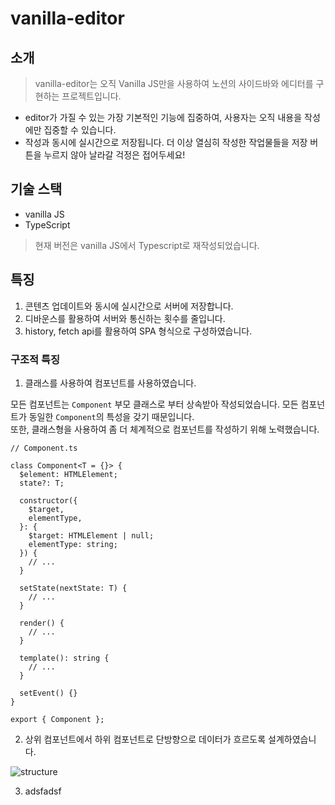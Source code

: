 # vanilla-editor

## 소개

> vanilla-editor는 오직 Vanilla JS만을 사용하여 노션의 사이드바와 에디터를 구현하는 프로젝트입니다.

- editor가 가질 수 있는 가장 기본적인 기능에 집중하여, 사용자는 오직 내용을 작성에만 집중할 수 있습니다.
- 작성과 동시에 실시간으로 저장됩니다. 더 이상 열심히 작성한 작업물들을 저장 버튼을 누르지 않아 날라갈 걱정은 접어두세요!

## 기술 스택

- vanilla JS
- TypeScript

> 현재 버전은 vanilla JS에서 Typescript로 재작성되었습니다.


## 특징

1. 콘텐츠 업데이트와 동시에 실시간으로 서버에 저장합니다.
2. 디바운스를 활용하여 서버와 통신하는 횟수를 줄입니다.
3. history, fetch api를 활용하여 SPA 형식으로 구성하였습니다.


### 구조적 특징

1. 클래스를 사용하여 컴포넌트를 사용하였습니다.  

모든 컴포넌트는 `Component` 부모 클래스로 부터 상속받아 작성되었습니다. 모든 컴포넌트가 동일한 `Component`의 특성을 갖기 때문입니다.  
또한, 클래스형을 사용하여 좀 더 체계적으로 컴포넌트를 작성하기 위해 노력했습니다.
```tsx
// Component.ts

class Component<T = {}> {
  $element: HTMLElement;
  state?: T;

  constructor({
    $target,
    elementType,
  }: {
    $target: HTMLElement | null;
    elementType: string;
  }) {
    // ...
  }

  setState(nextState: T) {
    // ...
  }

  render() {
    // ...
  }

  template(): string {
    // ...
  }

  setEvent() {}
}

export { Component };

```
2. 상위 컴포넌트에서 하위 컴포넌트로 단방향으로 데이터가 흐르도록 설계하였습니다.  

![structure](https://velog.velcdn.com/images/mrbartrns/post/a65aa03a-8795-4b31-8d21-b2cc6953722f/image.svg) 

3. adsfadsf